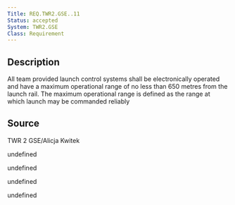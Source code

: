 ```yaml
---
Title: REQ.TWR2.GSE..11
Status: accepted
System: TWR2.GSE
Class: Requirement
---
```


## Description

All team provided launch control systems shall be electronically operated and have a maximum operational range of no less than 650 metres from the launch rail. The maximum operational range is defined as the range at which launch may be commanded reliably

## Source

TWR 2 GSE/Alicja Kwitek


undefined

undefined

undefined

undefined
